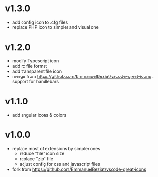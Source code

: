 # v1.3.0

* add config icon to .cfg files
* replace PHP icon to simpler and visual one

# v1.2.0

* modify Typescript icon
* add rc file format
* add transparent file icon
* merge from https://github.com/EmmanuelBeziat/vscode-great-icons : support for handlebars

# v1.1.0

* add angular icons & colors

# v1.0.0

* replace most of extensions by simpler ones
    - reduce "file" icon size
    - replace "zip" file
    - adjust config for css and javascript files
* fork from https://github.com/EmmanuelBeziat/vscode-great-icons